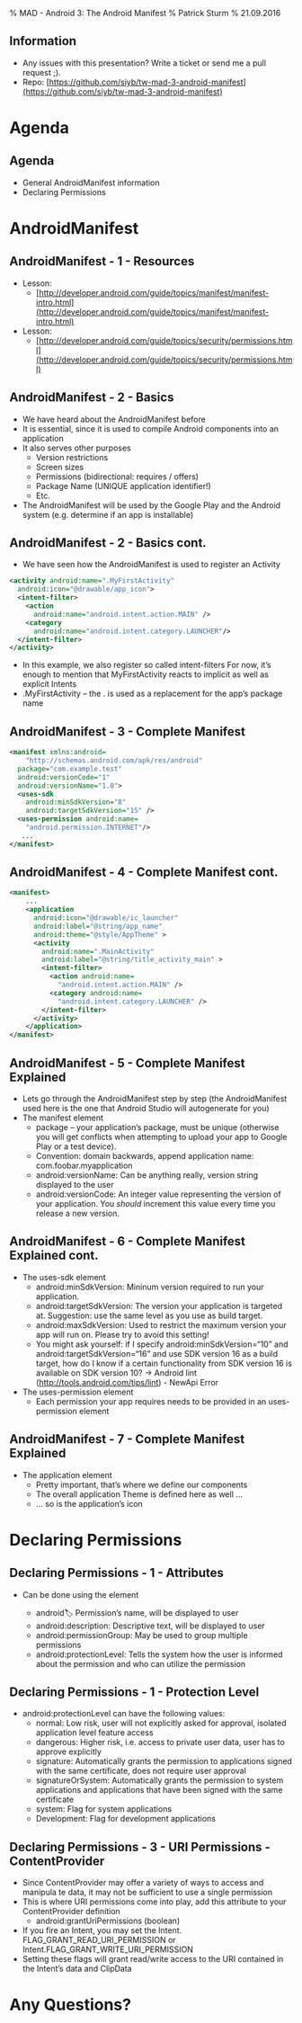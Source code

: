 % MAD - Android 3: The Android Manifest
% Patrick Sturm
% 21.09.2016

## Information

* Any issues with this presentation? Write a ticket or send me a pull request ;).
* Repo: [https://github.com/siyb/tw-mad-3-android-manifest](https://github.com/siyb/tw-mad-3-android-manifest)

# Agenda

## Agenda

* General AndroidManifest information
* Declaring Permissions

# AndroidManifest

## AndroidManifest - 1 - Resources

* Lesson:
    * [http://developer.android.com/guide/topics/manifest/manifest-intro.html](http://developer.android.com/guide/topics/manifest/manifest-intro.html)
* Lesson:
    * [http://developer.android.com/guide/topics/security/permissions.html](http://developer.android.com/guide/topics/security/permissions.html)
    
## AndroidManifest - 2 - Basics

* We have heard about the AndroidManifest before
* It is essential, since it is used to compile Android components into an application
* It also serves other purposes
    * Version restrictions
    * Screen sizes
    * Permissions (bidirectional: requires / offers)
    * Package Name (UNIQUE application identifier!)
    * Etc.
* The AndroidManifest will be used by the Google Play and the Android system (e.g. determine if an app is installable)

## AndroidManifest - 2 - Basics cont.

* We have seen how the AndroidManifest is used to register an Activity

```xml
<activity android:name=".MyFirstActivity" 
  android:icon="@drawable/app_icon"> 
  <intent-filter> 
    <action 
      android:name="android.intent.action.MAIN" /> 
    <category 
      android:name="android.intent.category.LAUNCHER"/> 
  </intent-filter> 
</activity>
```
* In this example, we also register so called intent-filters For now, it’s enough to mention that MyFirstActivity reacts to implicit as well as explicit Intents
* .MyFirstActivity – the . is used as a replacement for the app’s package name

## AndroidManifest - 3 - Complete Manifest

```xml
<manifest xmlns:android=
    "http://schemas.android.com/apk/res/android" 
  package="com.example.test" 
  android:versionCode="1" 
  android:versionName="1.0"> 
  <uses-sdk 
    android:minSdkVersion="8" 
    android:targetSdkVersion="15" />
  <uses-permission android:name=
    "android.permission.INTERNET"/> 
   ...
</manifest>
```

## AndroidManifest - 4 - Complete Manifest cont.

```xml
<manifest>
    ...
    <application 
      android:icon="@drawable/ic_launcher" 
      android:label="@string/app_name" 
      android:theme="@style/AppTheme" > 
      <activity 
        android:name=".MainActivity" 
        android:label="@string/title_activity_main" > 
        <intent-filter> 
          <action android:name=
            "android.intent.action.MAIN" /> 
          <category android:name=
            "android.intent.category.LAUNCHER" /> 
        </intent-filter> 
      </activity> 
    </application> 
</manifest>
```

## AndroidManifest - 5 - Complete Manifest Explained

* Lets go through the AndroidManifest step by step (the AndroidManifest used here is the one that Android Studio will autogenerate for you)
* The manifest element
    * package – your application’s package, must be unique (otherwise you will get conflicts when attempting to upload your app to Google Play or a test device).
    * Convention: domain backwards, append application name: com.foobar.myapplication
    * android:versionName: Can be anything really, version string displayed to the user
    * android:versionCode: An integer value representing the version of your application. You _should_ increment this value every time you release a new version.

## AndroidManifest - 6 - Complete Manifest Explained cont.

* The uses-sdk element
    * android:minSdkVersion: Mininum version required to run your application.
    * android:targetSdkVersion: The version your application is targeted at. Suggestion: use the same level as you use as build target.
    * android:maxSdkVersion: Used to restrict the maximum version your app will run on. Please try to avoid this setting!
    * You might ask yourself: if I specify android:minSdkVersion=“10” and android:targetSdkVersion=“16” and use SDK version 16 as a build target, how do I know if a certain functionality from SDK version 16 is available on SDK version 10? -> Android lint (http://tools.android.com/tips/lint) - NewApi Error
* The uses-permission element
    * Each permission your app requires needs to be provided in an uses-permission element
        
## AndroidManifest - 7 - Complete Manifest Explained

* The application element
    * Pretty important, that’s where we define our components
    * The overall application Theme is defined here as well …
    * … so is the application’s icon
    
# Declaring Permissions

## Declaring Permissions - 1 - Attributes

* Can be done using the <permission> element
    * android:label: Permission’s name, will be displayed to user
    * android:description: Descriptive text, will be displayed to user
    * android:permissionGroup: May be used to group multiple permissions
    * android:protectionLevel: Tells the system how the user is informed about the permission and who can utilize the permission
    
## Declaring Permissions - 1 - Protection Level

* android:protectionLevel can have the following values:
    * normal: Low risk, user will not explicitly asked for approval, isolated application level feature access
    * dangerous: Higher risk, i.e. access to private user data, user has to approve explicitly
    * signature: Automatically grants the permission to applications signed with the same certificate, does not require user approval
    * signatureOrSystem: Automatically grants the permission to system applications and applications that have been signed with the same certificate
    * system: Flag for system applications
    * Development: Flag for development applications
    
## Declaring Permissions - 3 - URI Permissions - ContentProvider

* Since ContentProvider may offer a variety of ways to access and manipula te data, it may not be sufficient to use a single permission
* This is where URI permissions come into play, add this attribute to your ContentProvider definition
    * android:grantUriPermissions (boolean)
* If you fire an Intent, you may set the Intent. FLAG_GRANT_READ_URI_PERMISSION or Intent.FLAG_GRANT_WRITE_URI_PERMISSION
* Setting these flags will grant read/write access to the URI contained in the Intent’s data and ClipData

# Any Questions?


